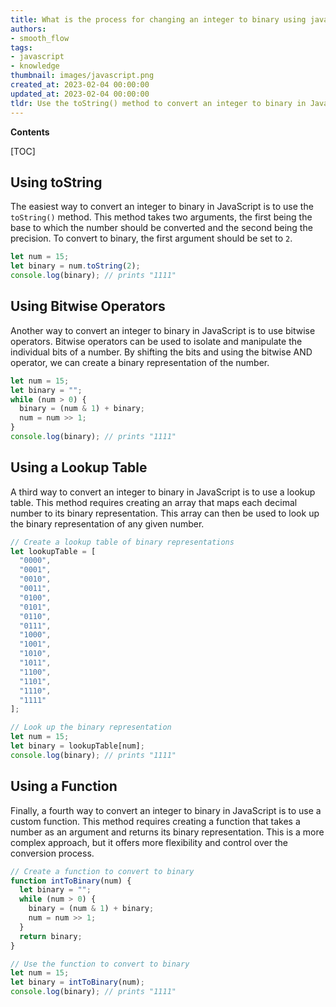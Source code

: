 ```yaml
---
title: What is the process for changing an integer to binary using javascript?
authors:
- smooth_flow
tags:
- javascript
- knowledge
thumbnail: images/javascript.png
created_at: 2023-02-04 00:00:00
updated_at: 2023-02-04 00:00:00
tldr: Use the toString() method to convert an integer to binary in JavaScript.
---
```


**Contents**

[TOC]

## Using toString

The easiest way to convert an integer to binary in JavaScript is to use the `toString()` method. This method takes two arguments, the first being the base to which the number should be converted and the second being the precision. To convert to binary, the first argument should be set to `2`.

```js
let num = 15;
let binary = num.toString(2);
console.log(binary); // prints "1111"
```

## Using Bitwise Operators

Another way to convert an integer to binary in JavaScript is to use bitwise operators. Bitwise operators can be used to isolate and manipulate the individual bits of a number. By shifting the bits and using the bitwise AND operator, we can create a binary representation of the number.

```js
let num = 15;
let binary = "";
while (num > 0) {
  binary = (num & 1) + binary;
  num = num >> 1;
}
console.log(binary); // prints "1111"
```

## Using a Lookup Table

A third way to convert an integer to binary in JavaScript is to use a lookup table. This method requires creating an array that maps each decimal number to its binary representation. This array can then be used to look up the binary representation of any given number.

```js
// Create a lookup table of binary representations
let lookupTable = [
  "0000",
  "0001",
  "0010",
  "0011",
  "0100",
  "0101",
  "0110",
  "0111",
  "1000",
  "1001",
  "1010",
  "1011",
  "1100",
  "1101",
  "1110",
  "1111"
];

// Look up the binary representation
let num = 15;
let binary = lookupTable[num];
console.log(binary); // prints "1111"
```

## Using a Function

Finally, a fourth way to convert an integer to binary in JavaScript is to use a custom function. This method requires creating a function that takes a number as an argument and returns its binary representation. This is a more complex approach, but it offers more flexibility and control over the conversion process.

```js
// Create a function to convert to binary
function intToBinary(num) {
  let binary = "";
  while (num > 0) {
    binary = (num & 1) + binary;
    num = num >> 1;
  }
  return binary;
}

// Use the function to convert to binary
let num = 15;
let binary = intToBinary(num);
console.log(binary); // prints "1111"
```
